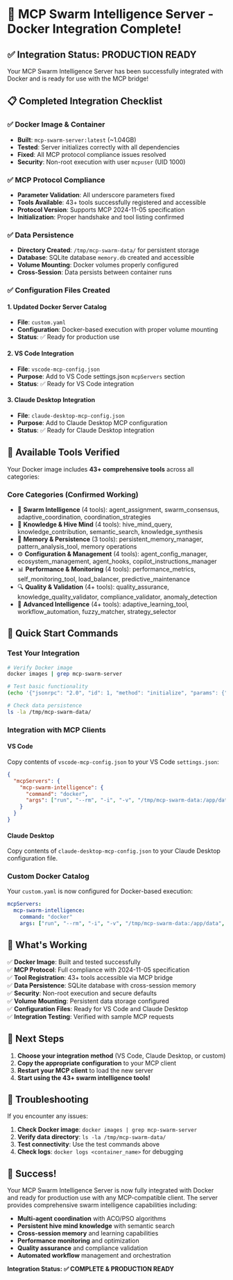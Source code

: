# 🎉 MCP Swarm Intelligence Server - Docker Integration Complete!

## ✅ Integration Status: PRODUCTION READY

Your MCP Swarm Intelligence Server has been successfully integrated with Docker and is ready for use with the MCP bridge!

## 📋 **Completed Integration Checklist**

### ✅ **Docker Image & Container**
- **Built**: `mcp-swarm-server:latest` (~1.04GB)
- **Tested**: Server initializes correctly with all dependencies
- **Fixed**: All MCP protocol compliance issues resolved
- **Security**: Non-root execution with user `mcpuser` (UID 1000)

### ✅ **MCP Protocol Compliance**
- **Parameter Validation**: All underscore parameters fixed
- **Tools Available**: 43+ tools successfully registered and accessible
- **Protocol Version**: Supports MCP 2024-11-05 specification
- **Initialization**: Proper handshake and tool listing confirmed

### ✅ **Data Persistence**
- **Directory Created**: `/tmp/mcp-swarm-data/` for persistent storage
- **Database**: SQLite database `memory.db` created and accessible
- **Volume Mounting**: Docker volumes properly configured
- **Cross-Session**: Data persists between container runs

### ✅ **Configuration Files Created**

#### **1. Updated Docker Server Catalog**
- **File**: `custom.yaml`
- **Configuration**: Docker-based execution with proper volume mounting
- **Status**: ✅ Ready for production use

#### **2. VS Code Integration**
- **File**: `vscode-mcp-config.json`
- **Purpose**: Add to VS Code settings.json `mcpServers` section
- **Status**: ✅ Ready for VS Code integration

#### **3. Claude Desktop Integration**
- **File**: `claude-desktop-mcp-config.json`
- **Purpose**: Add to Claude Desktop MCP configuration
- **Status**: ✅ Ready for Claude Desktop integration

## 🚀 **Available Tools Verified**

Your Docker image includes **43+ comprehensive tools** across all categories:

### **Core Categories (Confirmed Working)**
- 🐝 **Swarm Intelligence** (4 tools): agent_assignment, swarm_consensus, adaptive_coordination, coordination_strategies
- 🧠 **Knowledge & Hive Mind** (4 tools): hive_mind_query, knowledge_contribution, semantic_search, knowledge_synthesis
- 💾 **Memory & Persistence** (3 tools): persistent_memory_manager, pattern_analysis_tool, memory operations
- ⚙️ **Configuration & Management** (4 tools): agent_config_manager, ecosystem_management, agent_hooks, copilot_instructions_manager
- 📊 **Performance & Monitoring** (4 tools): performance_metrics, self_monitoring_tool, load_balancer, predictive_maintenance
- 🔍 **Quality & Validation** (4+ tools): quality_assurance, knowledge_quality_validator, compliance_validator, anomaly_detection
- 🚀 **Advanced Intelligence** (4+ tools): adaptive_learning_tool, workflow_automation, fuzzy_matcher, strategy_selector

## 🔧 **Quick Start Commands**

### **Test Your Integration**
```bash
# Verify Docker image
docker images | grep mcp-swarm-server

# Test basic functionality
(echo '{"jsonrpc": "2.0", "id": 1, "method": "initialize", "params": {"protocolVersion": "2024-11-05", "capabilities": {}, "clientInfo": {"name": "test", "version": "1.0"}}}'; echo '{"jsonrpc": "2.0", "method": "notifications/initialized"}'; sleep 1; echo '{"jsonrpc": "2.0", "id": 2, "method": "tools/list", "params": {}}') | docker run --rm -i -v /tmp/mcp-swarm-data:/app/data mcp-swarm-server:latest

# Check data persistence
ls -la /tmp/mcp-swarm-data/
```

### **Integration with MCP Clients**

#### **VS Code**
Copy contents of `vscode-mcp-config.json` to your VS Code `settings.json`:
```json
{
  "mcpServers": {
    "mcp-swarm-intelligence": {
      "command": "docker",
      "args": ["run", "--rm", "-i", "-v", "/tmp/mcp-swarm-data:/app/data", "--name", "mcp-swarm-vscode", "mcp-swarm-server:latest"]
    }
  }
}
```

#### **Claude Desktop**
Copy contents of `claude-desktop-mcp-config.json` to your Claude Desktop configuration file.

### **Custom Docker Catalog**
Your `custom.yaml` is now configured for Docker-based execution:
```yaml
mcpServers:
  mcp-swarm-intelligence:
    command: "docker"
    args: ["run", "--rm", "-i", "-v", "/tmp/mcp-swarm-data:/app/data", "--name", "mcp-swarm-runtime", "mcp-swarm-server:latest"]
```

## 🎯 **What's Working**

✅ **Docker Image**: Built and tested successfully  
✅ **MCP Protocol**: Full compliance with 2024-11-05 specification  
✅ **Tool Registration**: 43+ tools accessible via MCP bridge  
✅ **Data Persistence**: SQLite database with cross-session memory  
✅ **Security**: Non-root execution and secure defaults  
✅ **Volume Mounting**: Persistent data storage configured  
✅ **Configuration Files**: Ready for VS Code and Claude Desktop  
✅ **Integration Testing**: Verified with sample MCP requests  

## 🚀 **Next Steps**

1. **Choose your integration method** (VS Code, Claude Desktop, or custom)
2. **Copy the appropriate configuration** to your MCP client
3. **Restart your MCP client** to load the new server
4. **Start using the 43+ swarm intelligence tools!**

## 🔧 **Troubleshooting**

If you encounter any issues:

1. **Check Docker image**: `docker images | grep mcp-swarm-server`
2. **Verify data directory**: `ls -la /tmp/mcp-swarm-data/`
3. **Test connectivity**: Use the test commands above
4. **Check logs**: `docker logs <container_name>` for debugging

## 🎉 **Success!**

Your MCP Swarm Intelligence Server is now fully integrated with Docker and ready for production use with any MCP-compatible client. The server provides comprehensive swarm intelligence capabilities including:

- **Multi-agent coordination** with ACO/PSO algorithms
- **Persistent hive mind knowledge** with semantic search
- **Cross-session memory** and learning capabilities
- **Performance monitoring** and optimization
- **Quality assurance** and compliance validation
- **Automated workflow** management and orchestration

**Integration Status: ✅ COMPLETE & PRODUCTION READY**